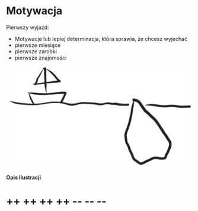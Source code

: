 #
# Motywacja

Pierwszy wyjazd:

+ Motywacje lub lepiej determinacja, która sprawia, że chcesz wyjechać
+ pierwsze miesiące
+ pierwsze zarobki
+ pierwsze znajomości

![wierzcholek-gory.png](../img/wierzcholek-gory.png)

#### Opis Ilustracji




# ++ ++ ++ ++ -- -- --
